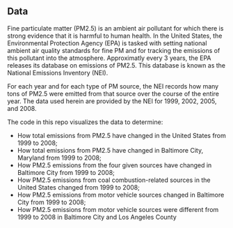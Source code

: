 ## Data
Fine particulate matter (PM2.5) is an ambient air pollutant for which there is strong evidence that it is harmful to human health. In the United States, the Environmental Protection Agency (EPA) is tasked with setting national ambient air quality standards for fine PM and for tracking the emissions of this pollutant into the atmosphere. Approximatly every 3 years, the EPA releases its database on emissions of PM2.5. This database is known as the National Emissions Inventory (NEI).

For each year and for each type of PM source, the NEI records how many tons of PM2.5 were emitted from that source over the course of the entire year. The data  used herein are provided by the NEI for 1999, 2002, 2005, and 2008.

The code in this repo visualizes the data to determine:
* How total emissions from PM2.5 have changed in the United States from 1999 to 2008;
* How total emissions from PM2.5 have changed in Baltimore City, Maryland from 1999 to 2008;
* How PM2.5 emissions from the four given sources have changed in Baltimore City from 1999 to 2008;
* How PM2.5 emissions from coal combustion-related sources in the United States changed from 1999 to 2008;
* How PM2.5 emissions from motor vehicle sources changed in Baltimore City from 1999 to 2008;
* How PM2.5 emissions from motor vehicle sources were different from 1999 to 2008 in Baltimore City and Los Angeles County
